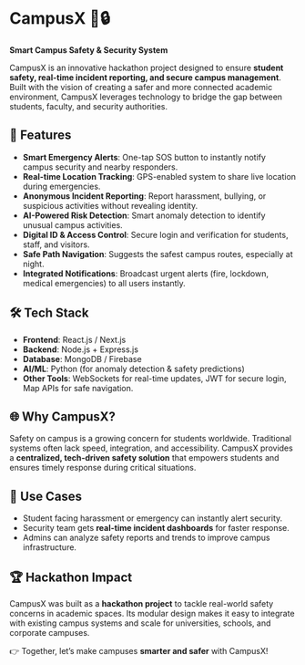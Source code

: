 # CampusX 🏫🔒

**Smart Campus Safety & Security System**

CampusX is an innovative hackathon project designed to ensure **student safety, real-time incident reporting, and secure campus management**. Built with the vision of creating a safer and more connected academic environment, CampusX leverages technology to bridge the gap between students, faculty, and security authorities.

## 🚀 Features

* **Smart Emergency Alerts**: One-tap SOS button to instantly notify campus security and nearby responders.
* **Real-time Location Tracking**: GPS-enabled system to share live location during emergencies.
* **Anonymous Incident Reporting**: Report harassment, bullying, or suspicious activities without revealing identity.
* **AI-Powered Risk Detection**: Smart anomaly detection to identify unusual campus activities.
* **Digital ID & Access Control**: Secure login and verification for students, staff, and visitors.
* **Safe Path Navigation**: Suggests the safest campus routes, especially at night.
* **Integrated Notifications**: Broadcast urgent alerts (fire, lockdown, medical emergencies) to all users instantly.

## 🛠️ Tech Stack

* **Frontend**: React.js / Next.js
* **Backend**: Node.js + Express.js
* **Database**: MongoDB / Firebase
* **AI/ML**: Python (for anomaly detection & safety predictions)
* **Other Tools**: WebSockets for real-time updates, JWT for secure login, Map APIs for safe navigation.

## 🌐 Why CampusX?

Safety on campus is a growing concern for students worldwide. Traditional systems often lack speed, integration, and accessibility. CampusX provides a **centralized, tech-driven safety solution** that empowers students and ensures timely response during critical situations.

## 🎯 Use Cases

* Student facing harassment or emergency can instantly alert security.
* Security team gets **real-time incident dashboards** for faster response.
* Admins can analyze safety reports and trends to improve campus infrastructure.

## 🏆 Hackathon Impact

CampusX was built as a **hackathon project** to tackle real-world safety concerns in academic spaces. Its modular design makes it easy to integrate with existing campus systems and scale for universities, schools, and corporate campuses.

👉 Together, let’s make campuses **smarter and safer** with CampusX!
